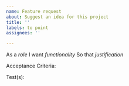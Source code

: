 ```yaml
---
name: Feature request
about: Suggest an idea for this project
title: ''
labels: to point
assignees: ''

---
```


As a *role*
I want *functionality*
So that *justification*

Acceptance Criteria:

Test(s):
